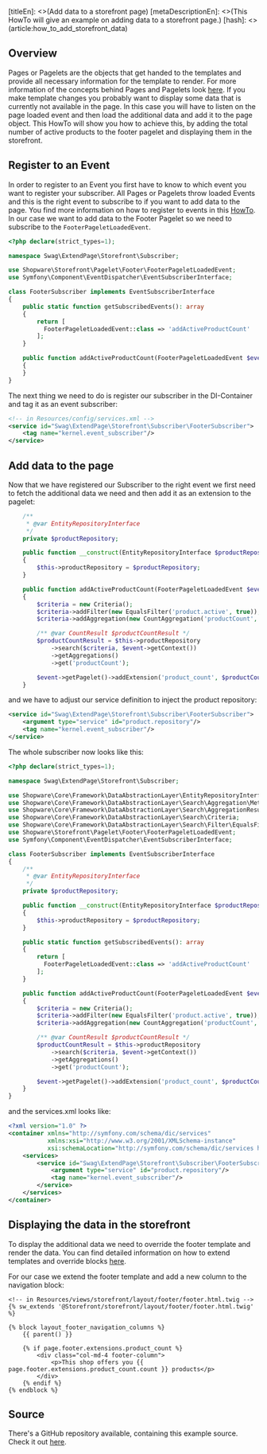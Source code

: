 [titleEn]: <>(Add data to a storefront page)
[metaDescriptionEn]: <>(This HowTo will give an example on adding data to a storefront page.)
[hash]: <>(article:how_to_add_storefront_data)

## Overview

Pages or Pagelets are the objects that get handed to the templates and provide all necessary information for the template to render.
For more information of the concepts behind Pages and Pagelets look [here](./../60-references-internals/30-storefront/010-composite-data-loading.md).
If you make template changes you probably want to display some data that is currently not available in the page.
In this case you will have to listen on the page loaded event and then load the additional data and add it to the page object. 
This HowTo will show you how to achieve this, by adding the total number of active products to the footer pagelet and displaying them in the storefront.

## Register to an Event

In order to register to an Event you first have to know to which event you want to register your subscriber. All Pages or Pagelets throw loaded Events and this is the right event to subscribe to if you want to add data to the page.
You find more information on how to register to events in this [HowTo](./040-register-subscriber.md).
In our case we want to add data to the Footer Pagelet so we need to subscribe to the `FooterPageletLoadedEvent`.

```php
<?php declare(strict_types=1);

namespace Swag\ExtendPage\Storefront\Subscriber;

use Shopware\Storefront\Pagelet\Footer\FooterPageletLoadedEvent;
use Symfony\Component\EventDispatcher\EventSubscriberInterface;

class FooterSubscriber implements EventSubscriberInterface
{
    public static function getSubscribedEvents(): array
    {
        return [
          FooterPageletLoadedEvent::class => 'addActiveProductCount'  
        ];
    }

    public function addActiveProductCount(FooterPageletLoadedEvent $event): void
    {
    }
}
```

The next thing we need to do is register our subscriber in the DI-Container and tag it as an event subscriber:

```xml
<!-- in Resources/config/services.xml -->
<service id="Swag\ExtendPage\Storefront\Subscriber\FooterSubscriber">
    <tag name="kernel.event_subscriber"/>
</service>
```

## Add data to the page

Now that we have registered our Subscriber to the right event we first need to fetch the additional data we need and then add it as an extension to the pagelet:

```php
    /**
     * @var EntityRepositoryInterface
     */
    private $productRepository;

    public function __construct(EntityRepositoryInterface $productRepository)
    {
        $this->productRepository = $productRepository;
    }

    public function addActiveProductCount(FooterPageletLoadedEvent $event): void
    {
        $criteria = new Criteria();
        $criteria->addFilter(new EqualsFilter('product.active', true));
        $criteria->addAggregation(new CountAggregation('productCount', 'product.id'));

        /** @var CountResult $productCountResult */
        $productCountResult = $this->productRepository
            ->search($criteria, $event->getContext())
            ->getAggregations()
            ->get('productCount');

        $event->getPagelet()->addExtension('product_count', $productCountResult);
    }
```

and we have to adjust our service definition to inject the product repository:

```xml
<service id="Swag\ExtendPage\Storefront\Subscriber\FooterSubscriber">
    <argument type="service" id="product.repository"/>
    <tag name="kernel.event_subscriber"/>
</service>
```


The whole subscriber now looks like this:

```php
<?php declare(strict_types=1);

namespace Swag\ExtendPage\Storefront\Subscriber;

use Shopware\Core\Framework\DataAbstractionLayer\EntityRepositoryInterface;
use Shopware\Core\Framework\DataAbstractionLayer\Search\Aggregation\Metric\CountAggregation;
use Shopware\Core\Framework\DataAbstractionLayer\Search\AggregationResult\Metric\CountResult;
use Shopware\Core\Framework\DataAbstractionLayer\Search\Criteria;
use Shopware\Core\Framework\DataAbstractionLayer\Search\Filter\EqualsFilter;
use Shopware\Storefront\Pagelet\Footer\FooterPageletLoadedEvent;
use Symfony\Component\EventDispatcher\EventSubscriberInterface;

class FooterSubscriber implements EventSubscriberInterface
{
    /**
     * @var EntityRepositoryInterface
     */
    private $productRepository;

    public function __construct(EntityRepositoryInterface $productRepository)
    {
        $this->productRepository = $productRepository;
    }

    public static function getSubscribedEvents(): array
    {
        return [
          FooterPageletLoadedEvent::class => 'addActiveProductCount'
        ];
    }

    public function addActiveProductCount(FooterPageletLoadedEvent $event): void
    {
        $criteria = new Criteria();
        $criteria->addFilter(new EqualsFilter('product.active', true));
        $criteria->addAggregation(new CountAggregation('productCount', 'product.id'));

        /** @var CountResult $productCountResult */
        $productCountResult = $this->productRepository
            ->search($criteria, $event->getContext())
            ->getAggregations()
            ->get('productCount');

        $event->getPagelet()->addExtension('product_count', $productCountResult);
    }
}
```

and the services.xml looks like:

```xml
<?xml version="1.0" ?>
<container xmlns="http://symfony.com/schema/dic/services"
           xmlns:xsi="http://www.w3.org/2001/XMLSchema-instance"
           xsi:schemaLocation="http://symfony.com/schema/dic/services http://symfony.com/schema/dic/services/services-1.0.xsd">
    <services>
        <service id="Swag\ExtendPage\Storefront\Subscriber\FooterSubscriber">
            <argument type="service" id="product.repository"/>
            <tag name="kernel.event_subscriber"/>
        </service>
    </services>
</container>
```

## Displaying the data in the storefront

To display the additional data we need to override the footer template and render the data.
You can find detailed information on how to extend templates and override blocks [here](./250-extending-storefront-block.md).

For our case we extend the footer template and add a new column to the navigation block:

```twig
<!-- in Resources/views/storefront/layout/footer/footer.html.twig -->
{% sw_extends '@Storefront/storefront/layout/footer/footer.html.twig' %}

{% block layout_footer_navigation_columns %}
    {{ parent() }}

    {% if page.footer.extensions.product_count %}
        <div class="col-md-4 footer-column">
            <p>This shop offers you {{ page.footer.extensions.product_count.count }} products</p>
        </div>
    {% endif %}
{% endblock %}
```

## Source

There's a GitHub repository available, containing this example source.
Check it out [here](https://github.com/shopware/swag-docs-extend-page).


